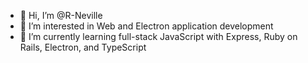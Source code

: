 - 👋 Hi, I’m @R-Neville
- 👀 I’m interested in Web and Electron application development
- 🌱 I’m currently learning full-stack JavaScript with Express, Ruby on Rails, Electron, and TypeScript

<!---
R-Neville/R-Neville is a ✨ special ✨ repository because its `README.md` (this file) appears on your GitHub profile.
You can click the Preview link to take a look at your changes.
--->
